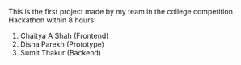 This is the first project made by my team in the college competition Hackathon within 8 hours:
1. Chaitya A Shah (Frontend)
2. Disha Parekh (Prototype)
3. Sumit Thakur (Backend)

